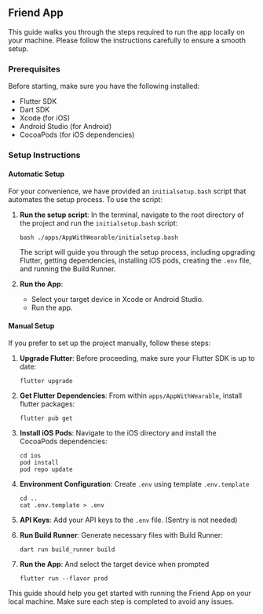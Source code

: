 ## Friend App

This guide walks you through the steps required to run the app locally on your machine. Please
follow the instructions carefully to ensure a smooth setup.

### Prerequisites

Before starting, make sure you have the following installed:

- Flutter SDK
- Dart SDK
- Xcode (for iOS)
- Android Studio (for Android)
- CocoaPods (for iOS dependencies)

### Setup Instructions

#### Automatic Setup

For your convenience, we have provided an `initialsetup.bash` script that automates the setup process. To use the script:

1. **Run the setup script**:
   In the terminal, navigate to the root directory of the project and run the `initialsetup.bash` script:
    ```
    bash ./apps/AppWithWearable/initialsetup.bash
    ```
   The script will guide you through the setup process, including upgrading Flutter, getting dependencies, installing iOS pods, creating the `.env` file, and running the Build Runner.

2. **Run the App**:
    - Select your target device in Xcode or Android Studio.
    - Run the app.

#### Manual Setup

If you prefer to set up the project manually, follow these steps:

1. **Upgrade Flutter**:
   Before proceeding, make sure your Flutter SDK is up to date:
    ```
    flutter upgrade
    ```

2. **Get Flutter Dependencies**:
   From within `apps/AppWithWearable`, install flutter packages:
    ```
    flutter pub get
    ```

3. **Install iOS Pods**:
   Navigate to the iOS directory and install the CocoaPods dependencies:
    ```
    cd ios
    pod install
    pod repo update
    ```

4. **Environment Configuration**:
   Create `.env` using template `.env.template`
    ```
    cd ..
    cat .env.template > .env
    ```

5. **API Keys**:
   Add your API keys to the `.env` file. (Sentry is not needed)

6. **Run Build Runner**:
   Generate necessary files with Build Runner:
    ```
    dart run build_runner build
    ```

7. **Run the App**:
    And select the target device when prompted
    ```
    flutter run --flavor prod
    ```

This guide should help you get started with running the Friend App on your local machine. Make sure each step is completed to avoid any issues.
